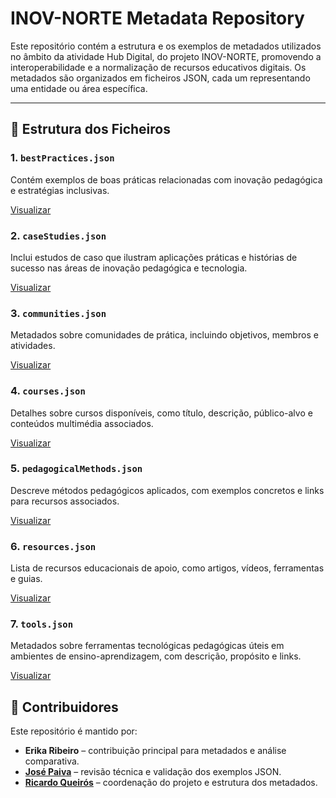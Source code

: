 # INOV-NORTE Metadata Repository

Este repositório contém a estrutura e os exemplos de metadados utilizados no âmbito da atividade Hub Digital, do projeto INOV-NORTE, promovendo a interoperabilidade e a normalização de recursos educativos digitais. Os metadados são organizados em ficheiros JSON, cada um representando uma entidade ou área específica.

---

## 📁 Estrutura dos Ficheiros

### 1. **`bestPractices.json`**  
Contém exemplos de boas práticas relacionadas com inovação pedagógica e estratégias inclusivas.

[Visualizar](https://jsonhero.io/j/30Ola0y5gCli)

### 2. **`caseStudies.json`**  
Inclui estudos de caso que ilustram aplicações práticas e histórias de sucesso nas áreas de inovação pedagógica e tecnologia.

[Visualizar](https://jsonhero.io/j/V2ZC0BmDbjSQ)

### 3. **`communities.json`**  
Metadados sobre comunidades de prática, incluindo objetivos, membros e atividades.

[Visualizar](https://jsonhero.io/j/wmixVKHChJCN)

### 4. **`courses.json`**  
Detalhes sobre cursos disponíveis, como título, descrição, público-alvo e conteúdos multimédia associados.

[Visualizar](https://jsonhero.io/j/83omKJByMBFC)

### 5. **`pedagogicalMethods.json`**  
Descreve métodos pedagógicos aplicados, com exemplos concretos e links para recursos associados.

[Visualizar](https://jsonhero.io/j/TxfXU5iGO2rS)

### 6. **`resources.json`**  
Lista de recursos educacionais de apoio, como artigos, vídeos, ferramentas e guias.

[Visualizar](https://jsonhero.io/j/Bi4K6WrKoc9e)

### 7. **`tools.json`**  
Metadados sobre ferramentas tecnológicas pedagógicas úteis em ambientes de ensino-aprendizagem, com descrição, propósito e links.

[Visualizar](https://jsonhero.io/j/WeseEKnZF3TT)

## 👥 Contribuidores

Este repositório é mantido por:  
- **Erika Ribeiro** – contribuição principal para metadados e análise comparativa.  
- **[José Paiva](https://github.com/josepaiva94)** – revisão técnica e validação dos exemplos JSON.  
- **[Ricardo Queirós](https://github.com/rqueiros)** – coordenação do projeto e estrutura dos metadados.  
